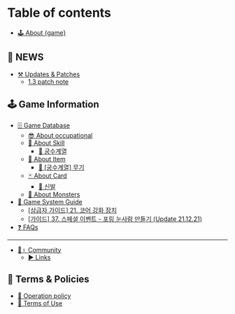# Table of contents

* [🕹 About {game}](README.md)

## 📌 NEWS

* [⚒ Updates & Patches](news/updates-and-patches/README.md)
  * [1.3 patch note](news/updates-and-patches/1.3-patch-note.md)

## 🕹 Game Information

* [🗄 Game Database](undefined-1/db/README.md)
  * [😎 About occupational](undefined-1/db/undefined.md)
  * [🎇 About Skill](game-information/game-database/about-skill/README.md)
    * [🏹 궁수계열](<game-information/game-database/about-skill/undefined (1).md>)
  * [🦰 About Item](game-information/game-database/about-item/README.md)
    * [🏹 \[궁수계열\] 무기](game-information/game-database/about-item/undefined.md)
  * [🃏 About Card](game-information/game-database/about-card/README.md)
    * [🥾 신발](game-information/game-database/about-card/undefined.md)
  * [👾 About Monsters](undefined-1/db/undefined-4.md)
* [📓 Game System Guide](game-information/game-system-guide/README.md)
  * [\[상급자 가이드\] 21. 코어 강화 장치](game-information/game-system-guide/21..md)
  * [\[가이드\] 37. 스페셜 이벤트 - 포링 눈사람 만들기 (Update 21.12.21)](game-information/game-system-guide/37.-update-21.12.21.md)
* [❓ FAQs](game-information/faqs.md)

***

* [🙋♀ Community](community/README.md)
  * [▶ Links](community/links.md)

## 🚩 Terms & Policies

* [📜 Operation policy](<README (1).md>)
* [📃 Terms of Use](undefined/undefined-1.md)
